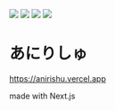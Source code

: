 <img src="https://img.shields.io/badge/Vercel-black?style=flat&logo=Vercel&logoColor=white">
    <img src="https://shields.io/badge/TypeScript-3178C6?logo=TypeScript&logoColor=FFF&style=flat-square">
<img src="https://img.shields.io/badge/next.js-000000?style=for-the-badge&logo=nextdotjs&logoColor=white">
<img src="https://shields.io/badge/react-black?logo=react&style=for-the-badge">

# あにりしゅ

https://anirishu.vercel.app

made with Next.js
